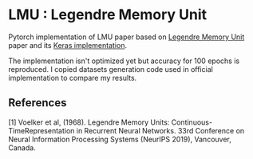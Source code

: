 # LMU : Legendre Memory Unit
Pytorch implementation of LMU paper based on [Legendre Memory Unit](https://papers.nips.cc/paper/9689-legendre-memory-units-continuous-time-representation-in-recurrent-neural-networks.pdf) paper and its [Keras implementation](https://github.com/abr/neurips2019). 

The implementation isn't optimized yet but accuracy for 100 epochs is reproduced. I copied datasets generation code used in official implementation to compare my results.

## References
<a id="1">[1]</a> 
Voelker et al,  (1968). 
Legendre Memory Units: Continuous-TimeRepresentation in Recurrent Neural Networks. 
33rd Conference on Neural Information Processing Systems (NeurIPS 2019), Vancouver, Canada.
